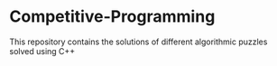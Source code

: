 # Competitive-Programming
This repository contains the solutions of different algorithmic puzzles solved using C++
